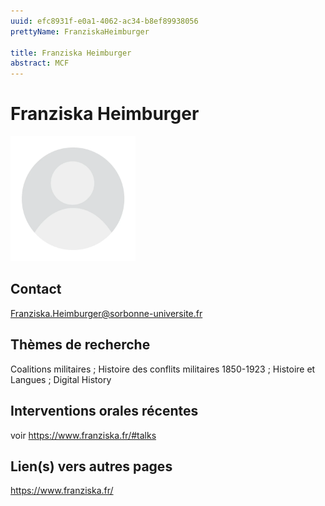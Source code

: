```yaml
---
uuid: efc8931f-e0a1-4062-ac34-b8ef89938056
prettyName: FranziskaHeimburger

title: Franziska Heimburger
abstract: MCF
---
```


# Franziska Heimburger
<img src="./avatar.webp" width="200px" />

## Contact

 Franziska.Heimburger@sorbonne-universite.fr

## Thèmes de recherche

 Coalitions militaires ; Histoire des conflits militaires 1850-1923 ; Histoire et Langues ; Digital History

## Interventions orales récentes

 voir https://www.franziska.fr/#talks

## Lien(s) vers autres pages

 https://www.franziska.fr/


